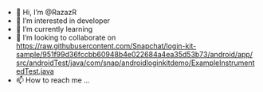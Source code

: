 - 👋 Hi, I’m @RazazR
- 👀 I’m interested in developer 
- 🌱 I’m currently learning 
- 💞️ I’m looking to collaborate on https://raw.githubusercontent.com/Snapchat/login-kit-sample/951f99d36fccbb60948b4e022684a4ea35d53b73/android/app/src/androidTest/java/com/snap/androidloginkitdemo/ExampleInstrumentedTest.java
- 📫 How to reach me ...

<!---
RazazR/RazazR is a ✨ special ✨ repository because its `README.md` (this file) appears on your GitHub profile.
You can click the Preview link to take a look at your changes.
--->
